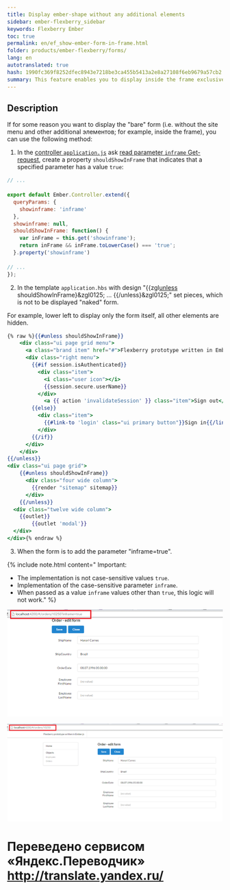 ```yaml
--- 
title: Display ember-shape without any additional elements 
sidebar: ember-flexberry_sidebar 
keywords: Flexberry Ember 
toc: true 
permalink: en/ef_show-ember-form-in-frame.html 
folder: products/ember-flexberry/forms/ 
lang: en 
autotranslated: true 
hash: 1990fc369f8252dfec8943e7218be3ca455b5413a2e8a27108f6eb9679a57cb2 
summary: This feature enables you to display inside the frame exclusively ember-form without a menu and other additional elements. 
--- 
```


## Description 

If for some reason you want to display the "bare" form (i.e. without the site menu and other additional элементов; for example, inside the frame), you can use the following method: 

1. In the [controller `application.js`](ef_controller.html) ask [read parameter `inframe` Get-request](http://guides.emberjs.com/v2.4.0/routing/query-params/), create a property `shouldShowInFrame` that indicates that a specified parameter has a value `true`: 

```javascript
// ... 

export default Ember.Controller.extend({
  queryParams: {
    showinframe: 'inframe'
  },
  showinframe: null,
  shouldShowInFrame: function() {
    var inFrame = this.get('showinframe');
    return inFrame && inFrame.toLowerCase() === 'true';
  }.property('showinframe')
  
// ... 
});
``` 

2. In the template `application.hbs` with design "&#0123;&#0123;zgl[unless](http://guides.emberjs.com/v2.4.0/templates/conditionals/) shouldShowInFrame&#0125;&zgl0125; ... &#0123;&#0123;/unless&#0125;&zgl0125;" set pieces, which is not to be displayed "naked" form. 

For example, lower left to display only the form itself, all other elements are hidden. 

```hbs
{% raw %}{{#unless shouldShowInFrame}}
	<div class="ui page grid menu">
	  <a class="brand item" href="#">Flexberry prototype written in Ember.js</a>
	  <div class="right menu">
		{{#if session.isAuthenticated}}
		  <div class="item">
			<i class="user icon"></i>
			{{session.secure.userName}}
		  </div>
			<a {{ action 'invalidateSession' }} class="item">Sign out</a>
		{{else}}
		  <div class="item">
			{{#link-to 'login' class="ui primary button"}}Sign in{{/link-to}}
		  </div>
		{{/if}}
	  </div>
	</div>
{{/unless}}
<div class="ui page grid">
	{{#unless shouldShowInFrame}}
	  <div class="four wide column">
		{{render "sitemap" sitemap}}
	  </div>
	{{/unless}}
  <div class="twelve wide column">
    {{outlet}}
		{{outlet 'modal'}}
  </div>
</div>{% endraw %}
``` 

3. When the form is to add the parameter "inframe=true". 

{% include note.html content=" 
Important: 

* The implementation is not case-sensitive values `true`. 
* Implementation of the case-sensitive parameter `inframe`. 
* When passed as a value `inframe` values other than `true`, this logic will not work." 
%} 

![](/images/pages/img/page/ShowEmberFormInFrame/EmptyEmberForm.png) 

![](/images/pages/img/page/ShowEmberFormInFrame/FullEmberForm.png) 



 # Переведено сервисом «Яндекс.Переводчик» http://translate.yandex.ru/